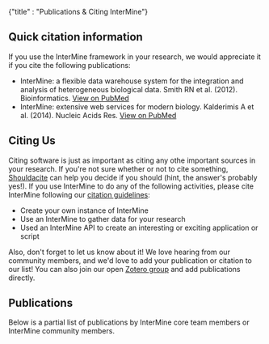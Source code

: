 {"title" : "Publications & Citing InterMine"}

## Quick citation information

If you use the InterMine framework in your research, we would appreciate it if you cite the following publications:

- InterMine: a flexible data warehouse system for the integration and analysis of heterogeneous biological data. Smith RN et al. (2012). Bioinformatics. [View on PubMed](https://www.ncbi.nlm.nih.gov/pubmed/24753429)
- InterMine: extensive web services for modern biology. Kalderimis A et al. (2014). Nucleic Acids Res. [View on PubMed](https://www.ncbi.nlm.nih.gov/pubmed/24753429)


## Citing Us
Citing software is just as important as citing any othe important sources in your research. If you're not sure whether or not to cite something, [Shouldacite](https://github.com/mr-c/shouldacite/blob/master/should-I-cite-this-software.md) can help you decide if you should (hint, the answer's probably yes!). If you use InterMine to do any of the following activities, please cite InterMine following our [citation guidelines](http://intermine.readthedocs.io/en/latest/about/#how-to-cite-us):

- Create your own instance of InterMine
- Use an InterMine to gather data for your research
- Used an InterMine API to create an interesting or exciting application or script

Also, don't forget to let us know about it! We love hearing from our community members, and we'd love to add your publication or citation to our list! You can also join our open [Zotero group](https://www.zotero.org/groups/2117194/intermine/items/) and add publications directly. 

## Publications
<p>Below is a partial list of publications by InterMine core team members or InterMine community members.</p>
